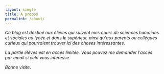 ```yaml
---
layout: single
title: À propos
permalink: /about/
---
```


*Ce blog est destiné aux élèves qui suivent mes cours de sciences humaines et sociales au lycée et dans le supérieur, ainsi qu'aux parents ou collègues curieux qui pourraient trouver ici des choses intéressantes*.

*La partie élèves est en accès limitée. Vous pouvez me demander l'accès par email si cela vous intéresse*.

*Bonne visite*.
